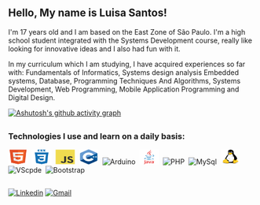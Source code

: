 ## Hello, My name is Luisa Santos!
I'm 17 years old and I am based on the East Zone of São Paulo.
I'm a high school student integrated with the Systems Development course, really like looking for innovative ideas and I also had fun with it.

In my curriculum which I am studying, I have acquired experiences so far with:
Fundamentals of Informatics,
Systems design analysis
Embedded systems,
Database,
Programming Techniques And Algorithms,
Systems Development,
Web Programming,
Mobile Application Programming and
Digital Design.

[![Ashutosh's github activity graph](https://github-readme-activity-graph.vercel.app/graph?username=LuisaSantosSilva&bg_color=ffffffcolor=d3d3d3&line=d3d3d3&point=ffffff&area=true&hide_border=true)](https://github.com/ashutosh00710/github-readme-activity-graph)

##

### Technologies I use and learn on a daily basis:

<p>
<img src="https://github.com/devicons/devicon/blob/master/icons/html5/html5-original.svg" title="HTML5" alt="HTML" width="40" height="30"/>&nbsp;
<img src="https://github.com/devicons/devicon/blob/master/icons/css3/css3-plain-wordmark.svg"  title="CSS3" alt="CSS" width="40" height="30"/>&nbsp;
<img src="https://github.com/devicons/devicon/blob/master/icons/javascript/javascript-original.svg" title="JavaScript" alt="JavaScript" width="40" height="30"/>&nbsp; 
<img src="https://github.com/devicons/devicon/blob/master/icons/cplusplus/cplusplus-original.svg" title="cplusplus" alt="cplusplus" width="40" height="30"/>&nbsp;
<img src="https://cdn.jsdelivr.net/gh/devicons/devicon/icons/arduino/arduino-original.svg" title="Arduino" alt="Arduino" width="40" height="30"/>&nbsp;
<img src="https://github.com/devicons/devicon/blob/master/icons/java/java-original-wordmark.svg" title="Java" alt="Java" width="40" height="30"/>&nbsp;
<img src="https://cdn.jsdelivr.net/gh/devicons/devicon/icons/php/php-plain.svg" title="PHP" alt="PHP" width="40" height="30" />&nbsp;  
<img src="https://cdn.jsdelivr.net/gh/devicons/devicon/icons/mysql/mysql-original.svg" title="MySql" alt="MySql" width="40" height="30" />&nbsp;
<img src="https://raw.githubusercontent.com/devicons/devicon/master/icons/linux/linux-original.svg" title="Linux" alt="Linux" width="40" height="30"/>&nbsp;
<img src="https://cdn.jsdelivr.net/gh/devicons/devicon/icons/vscode/vscode-original.svg" title="VScode" alt="VScpde" width="40"height="30"/>&nbsp;
<img src="https://cdn.jsdelivr.net/gh/devicons/devicon/icons/bootstrap/bootstrap-original-wordmark.svg" title="Bootstrap" alt="Bootstrap" width="40"height="30"/>&nbsp;
</p>

##

[![Linkedin](https://img.shields.io/badge/LinkedIn-%23000000?style=for-the-badge&logo=linkedin&logoColor=white)](https://www.linkedin.com/in/luisa-s-823820278/?lipi=urn%3Ali%3Apage%3Ad_flagship3_feed%3BDbTYdw%2FeSpiH%2Bgs%2BIhKEfQ%3D%3D)
[![Gmail](https://img.shields.io/badge/Gmail-000000?style=for-the-badge&logo=gmail&logoColor=white)](mailto:luisasantossilvaa@gmail.com)

